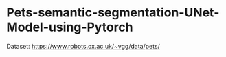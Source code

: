 # Pets-semantic-segmentation-UNet-Model-using-Pytorch
Dataset: https://www.robots.ox.ac.uk/~vgg/data/pets/
